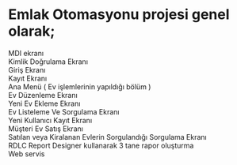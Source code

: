 
# Emlak Otomasyonu projesi genel olarak;
MDI ekranı <br>
Kimlik Doğrulama Ekranı <br>
Giriş Ekranı <br>
Kayıt Ekranı <br>
Ana Menü ( Ev işlemlerinin yapıldığı bölüm ) <br>
Ev Düzenleme Ekranı<br>
Yeni Ev Ekleme Ekranı<br>
Ev Listeleme Ve Sorgulama Ekranı<br>
Yeni Kullanıcı Kayıt Ekranı<br>
Müşteri Ev Satış Ekranı<br>
Satılan veya Kiralanan Evlerin Sorgulandığı Sorgulama Ekranı<br>
RDLC Report Designer kullanarak 3 tane rapor oluşturma <br>
Web servis <br>

